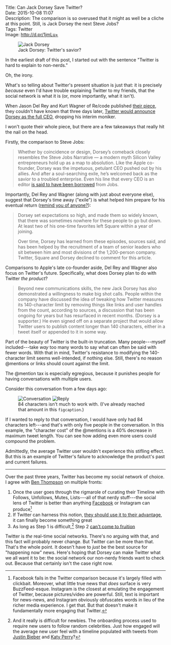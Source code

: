 Title: Can Jack Dorsey Save Twitter?  
Date: 2015-10-08 11:07  
Description: The comparison is so overused that it might as well be a cliche at this point. Still, is Jack Dorsey the next Steve Jobs?  
Tags: Twitter  
Image: http://d.pr/1jmLu+  

<figure>
	<img src="http://d.pr/i/15Oep+" alt="Jack Dorsey" title="Jack Dorsey">
	<figcaption>Jack Dorsey: Twitter's savior?</figcaption>
</figure>

In the earliest draft of this post, I started out with the sentence "Twitter is hard to explain to non-nerds."

Oh, the irony.

What's so telling about Twitter's present situation is just that: it is precisely *because* even I'd have trouble explaining Twitter to my friends, that the social network is what it is (or, more importantly, what it isn't).

When Jason Del Rey and Kurt Wagner of Re/code published [their piece][rc], they couldn't have known that three days later, [Twitter would announce Dorsey as the full CEO][nytimes], dropping his interim moniker.

I won't quote their whole piece, but there are a few takeaways that really hit the nail on the head.

Firstly, the comparison to Steve Jobs:

> Whether by coincidence or design, Dorsey’s comeback closely resembles the Steve Jobs Narrative — a modern myth Silicon Valley entrepreneurs hold up as a map to absolution. Like the Apple co-founder, Dorsey was the impetuous, petulant CEO pushed out by his allies. And after a soul-searching exile, he’s welcomed back as the savior to a troubled enterprise. Even his line that every CEO is an editor [is said to have been borrowed][google] from Jobs.

Importantly, Del Rey and Wagner (along with just about everyone else), suggest that Dorsey's time away ("exile") is what helped him prepare for his eventual return ([remind you of anyone?][wikipedia]):

> Dorsey set expectations so high, and made them so widely known, that there was sometimes nowhere for these people to go but down. At least two of his one-time favorites left Square within a year of joining.
>
> Over time, Dorsey has learned from these episodes, sources said, and has been helped by the recruitment of a team of senior leaders who sit between him and most divisions of the 1,200-person company. Twitter, Square and Dorsey declined to comment for this article.

Comparisons to Apple's late co-founder aside, Del Rey and Wagner also focus on Twitter's future. Specifically, what does Dorsey plan to do with Twitter *the product*?

> Beyond new communications skills, the new Jack Dorsey has also demonstrated a willingness to make big shot calls. People within the company have discussed the idea of tweaking how Twitter measures its 140-character limit by removing things like links and user handles from the count, according to sources, a discussion that has been ongoing for years but has resurfaced in recent months. (Dorsey is a supporter.) He even signed off on a separate project that would allow Twitter users to publish content longer than 140 characters, either in a tweet itself or appended to it in some way.

Part of the beauty of Twitter is the built-in truncation. Many people---myself included---take *way* too many words to say what can often be said with fewer words. With that in mind, Twitter's resistance to modifying the 140-character limit seems well-intended, if nothing else. Still, there's no reason @mentions or links should count against the limit. 

The @mention tax is especially egregious, because it punishes people for having conversations with multiple users.

Consider this conversation from a few days ago:

<figure>
	<img class="screenshot inlineTwo" src="http://d.pr/i/11xqM+" alt="Conversation" title="Conversation">
	<img class="screenshot inlineTwo" src="http://d.pr/i/8LjF+" alt="Reply" title="Reply">
	<figcaption>84 characters isn't much to work with. (I've already reached that amount in this <code>figcaption</code>.)</figcaption>
</figure>

If I wanted to reply to that conversation, I would have only had 84 characters left---and that's with only five people in the conversation. In this example, the "character cost" of the @mentions is a 40% decrease in maximum tweet length. You can see how adding even more users could compound the problem.

Admittedly, the average Twitter user wouldn't experience this stifling effect. But this is an example of Twitter's failure to acknowledge the product's past and current failures.

***

Over the past three years, Twitter has become my social network of choice. I agree with [Ben Thompson][stratechery] on multiple fronts:

1. Once the user goes through the rigmarole of curating their Timeline with Follows, Unfollows, Mutes, Lists---all of that nerdy stuff---the social lens of Twitter is better than anything [Facebook][stratechery 2] or Instagram can produce[^compare]
2. If Twitter can harness this notion, [they should use it to their advantage][stratechery 3], it can finally become something great
3. As long as Step 1 is difficult,[^really] Step 2 [can't come to fruition][stratechery 4]

Twitter is *the* real-time social networks. There's no arguing with that, and this fact will probably never change. But Twitter can be more than that. That's the whole point. It doesn't have to *just* be the best source for "happening now" news. Here's hoping that Dorsey can make Twitter what we all want it to be: the social network our non-nerdy friends want to check out. Because that certainly isn't the case right now.

[^compare]: Facebook fails in the Twitter comparison because it's largely filled with clickbait. Moreover, what little true news that *does* surface is very BuzzFeed-esque. Instagram is the closest at emulating the engagement of Twitter, because pictures/video are powerful. Still, text is important for news-news, and Instagram obviously obfuscates words in lieu of the richer media experience. I get that. But that doesn't make it fundamentally more engaging that Twitter.
[^really]: And it really is difficult for newbies. The onboarding process used to require new users to follow random celebrities. Just how engaged will the average new user feel with a timeline populated with tweets from [Justin Bieber][twitter] and [Katy Perry][twitter 2]? 

[google]: https://books.google.com/books?id=ygwDHny6vpkC&pg=PT144&lpg=PT144&dq=steve+jobs+ceo+editor+quote&source=bl&ots=SV0M4Wd45N&sig=nbOujKjyf-dRvEpTMnCwgVZDwxA&hl=en&sa=X&ved=0CFQQ6AEwC2oVChMIupyHyZWkyAIVyeeACh3_7Au0#v=onepage&q=steve%20jobs%20ceo%20editor%20quote&f=false "Hatching Twitter excerpt"
[nytimes]: http://www.nytimes.com/video/multimedia/100000003958874/twitter-makes-jack-dorsey-permanent-ceo.html "Dorsey is officially CEO of Twitter again"
[rc]: http://recode.net/2015/10/02/why-jack-dorsey-is-ready-to-save-twitter/ "Recode on how Dorsey can save Twitter"
[stratechery]: https://stratechery.com/2015/twitters-moment/ "Ben Thompson, on Twitter"
[stratechery 2]: https://stratechery.com/2015/the-facebook-epoch/ "Ben Thompson, on Facebook"
[stratechery 3]: https://stratechery.com/2015/twitter-might/ "Ben Thompson, on Twitter, again"
[stratechery 4]: https://stratechery.com/2014/twitter-market/ "Ben Thompson, on Twitter, yet again"
[twitter]: https://twitter.com/JustinBieber "Jay Beeb's Twitter account"
[twitter 2]: https://twitter.com/katyperry "Katy Perry's Twitter account"
[wikipedia]: https://en.wikipedia.org/wiki/Steve_Jobs#NeXT_computer "NeXT and Steve Jobs"